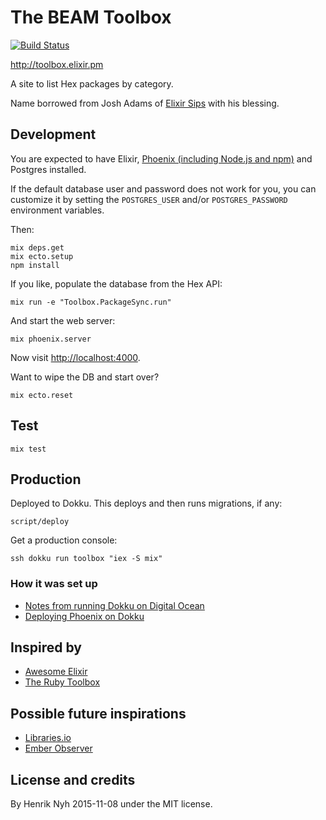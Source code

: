 # The BEAM Toolbox

[![Build Status](https://secure.travis-ci.org/henrik/toolbox.svg?branch=master
"Build Status")](https://travis-ci.org/henrik/toolbox)

<http://toolbox.elixir.pm>

A site to list Hex packages by category.

Name borrowed from Josh Adams of [Elixir Sips](http://elixirsips.com/) with his blessing.


## Development

You are expected to have Elixir, [Phoenix (including Node.js and npm)](http://www.phoenixframework.org/docs/installation) and Postgres installed.

If the default database user and password does not work for you, you can customize it by setting the `POSTGRES_USER` and/or `POSTGRES_PASSWORD` environment variables.

Then:

    mix deps.get
    mix ecto.setup
    npm install

If you like, populate the database from the Hex API:

    mix run -e "Toolbox.PackageSync.run"

And start the web server:

    mix phoenix.server

Now visit <http://localhost:4000>.


Want to wipe the DB and start over?

    mix ecto.reset


## Test

    mix test


## Production

Deployed to Dokku. This deploys and then runs migrations, if any:

    script/deploy

Get a production console:

    ssh dokku run toolbox "iex -S mix"

### How it was set up

* [Notes from running Dokku on Digital Ocean](https://gist.github.com/henrik/26bb73091712aa42abf2)
* [Deploying Phoenix on Dokku](https://gist.github.com/henrik/c70e32544e09c1a79841)


## Inspired by

* [Awesome Elixir](https://github.com/h4cc/awesome-elixir)
* [The Ruby Toolbox](https://www.ruby-toolbox.com/)


## Possible future inspirations

* [Libraries.io](https://libraries.io/)
* [Ember Observer](http://emberobserver.com/)


## License and credits

By Henrik Nyh 2015-11-08 under the MIT license.
